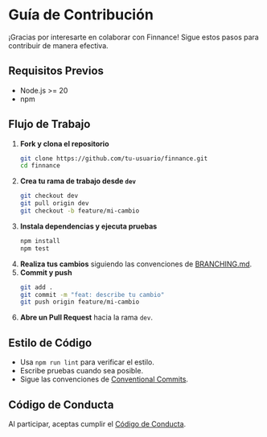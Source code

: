 # Guía de Contribución

¡Gracias por interesarte en colaborar con Finnance! Sigue estos pasos para contribuir de manera efectiva.

## Requisitos Previos

- Node.js >= 20
- npm

## Flujo de Trabajo

1. **Fork y clona el repositorio**
   ```bash
   git clone https://github.com/tu-usuario/finnance.git
   cd finnance
   ```
2. **Crea tu rama de trabajo desde `dev`**
   ```bash
   git checkout dev
   git pull origin dev
   git checkout -b feature/mi-cambio
   ```
3. **Instala dependencias y ejecuta pruebas**
   ```bash
   npm install
   npm test
   ```
4. **Realiza tus cambios** siguiendo las convenciones de [BRANCHING.md](BRANCHING.md).
5. **Commit y push**
   ```bash
   git add .
   git commit -m "feat: describe tu cambio"
   git push origin feature/mi-cambio
   ```
6. **Abre un Pull Request** hacia la rama `dev`.

## Estilo de Código

- Usa `npm run lint` para verificar el estilo.
- Escribe pruebas cuando sea posible.
- Sigue las convenciones de [Conventional Commits](https://www.conventionalcommits.org/).

## Código de Conducta

Al participar, aceptas cumplir el [Código de Conducta](CODE_OF_CONDUCT.md).
